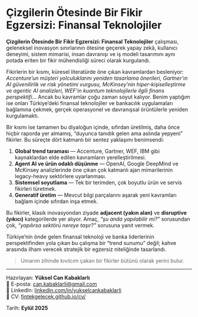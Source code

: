 # Çizgilerin Ötesinde Bir Fikir Egzersizi: Finansal Teknolojiler

**Çizgilerin Ötesinde Bir Fikir Egzersizi: Finansal Teknolojiler** çalışması, geleneksel inovasyon sınırlarının ötesine geçerek yapay zekâ, kullanıcı deneyimi, sistem mimarisi, insan davranışı ve iş modeli tasarımını aynı potada eriten bir fikir mühendisliği süreci olarak kurgulandı.

Fikirlerin bir kısmı, küresel literatürde öne çıkan kavramlardan besleniyor: *Accenture’un müşteri yolculuklarını yeniden tasarlama önerileri, Gartner’ın AI güvenilirlik ve risk yönetimi vurgusu, McKinsey’nin hiper-kişiselleştirme ve agentic AI analizleri, WEF’in kuantum teknolojilerle ilgili finans perspektifi*… Ancak bu kavramlar çoğu zaman soyut kalıyor. Benim yaptığım ise onları Türkiye’deki finansal teknolojiler ve bankacılık uygulamaları bağlamına çekmek, gerçek operasyonel ve davranışsal örüntülerle yeniden kurgulamaktı.

Bir kısmı ise tamamen bu diyaloğun içinde, sıfırdan üretilmiş, daha önce hiçbir raporda yer almamış, “duyunca tanıdık gelen ama aslında yepyeni” fikirler. Bu süreçte dört katmanlı bir sentez yaklaşımı benimsendi:

1. **Global trend taraması** — Accenture, Gartner, WEF, IBM gibi kaynaklardan elde edilen kavramların yerelleştirilmesi.  
2. **Agent AI ve ürün odaklı düşünme** — OpenAI, Google DeepMind ve McKinsey analizlerinde öne çıkan çok katmanlı ajan mimarilerinin legacy-heavy sektörlere uyarlanması.  
3. **Sistemsel soyutlama** — Tek bir terimden, çok boyutlu ürün ve servis fikirleri türetmek.  
4. **Generatif üretim** — Mevcut bilgi parçalarını aşarak yeni kavramları bağlam içinde sıfırdan inşa etmek.

Bu fikirler, klasik inovasyondan ziyade **adjacent (yakın alan)** ve **disruptive (yıkıcı)** kategorilerde yer alıyor. Amaç, *“şu anda yapılabilir mi?”* sorusundan çok, *“yapılırsa sektörü nereye taşır?”* sorusuna yanıt vermek.

Türkiye’nin önde gelen finansal teknoloji ve banka liderlerinin perspektifinden yola çıkan bu çalışma bir “trend sunumu” değil; kahve arasında ilham verecek stratejik bir egzersiz niteliğinde tasarlandı.

> Umarım zihinde kıvılcım çakan bir fikirler bütünü olarak yerini bulur.

---

Hazırlayan: **Yüksel Can Kabaklarlı**  
📧 E-posta: [can.kabaklarli@gmail.com](mailto:can.kabaklarli@gmail.com)  
🔗 LinkedIn: [linkedin.com/in/yukselcankabaklarli](https://www.linkedin.com/in/yukselcankabaklarli/)  
📄 CV: [fintekgelecek.github.io/cv/](http://fintekgelecek.github.io/cv/)

Tarih: **Eylül 2025**
